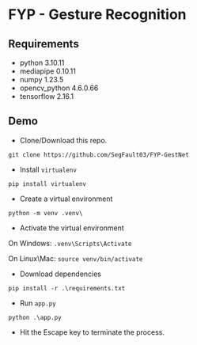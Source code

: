 # FYP - Gesture Recognition

## Requirements

- python 3.10.11
- mediapipe 0.10.11
- numpy 1.23.5
- opencv_python 4.6.0.66
- tensorflow 2.16.1

## Demo

- Clone/Download this repo.

```git clone https://github.com/SegFault03/FYP-GestNet```

- Install ```virtualenv```

```pip install virtualenv```

- Create a virtual environment

```python -m venv .venv\```

- Activate the virtual environment

On Windows:
```.venv\Scripts\Activate```

On Linux\Mac:
```source venv/bin/activate```

- Download dependencies

```pip install -r .\requirements.txt```

- Run ```app.py```

```python .\app.py```

- Hit the Escape key to terminate the process.
